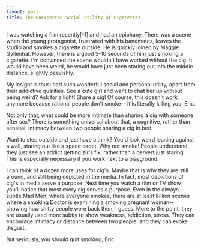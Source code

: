 ```yaml
---
layout: post
title: The Unexpected Social Utility of Cigarettes
---
```


I was watching a film recently[^1] and had an epiphany. There was a scene when the young protagonist, frustrated with his bandmates, leaves the studio and smokes a cigarette outside. He is quickly joined by Maggie Gyllenhal. However, there is a good 5-10 seconds of him just smoking a cigarette. I'm convinced the scene wouldn't have worked without the cig. It would have been weird, he would have just been staring out into the middle distance, slightly peevishly.

My insight is thus: had such wonderful social and personal utility, apart from their addictive qualities. See a cute girl and want to chat her up without being weird? Ask for a light! Share a cig! Of course, this doesn't work anymore because rational people don't smoke-- it is literally killing you. Eric.

Not only that, what could be more intimate than sharing a cig with someone after sex? There is something universal about that, a cognitive, rather than sensual, intimacy between two people sharing a cig in bed. 

Want to step outside and just have a think? You'd look weird leaning against a wall, staring out like a space cadet. Why not smoke! People understand, they just see an addict getting zir's fix, rather than a pervert just staring. This is especially necessary if you work next to a playground.


I can think of a dozen more uses for cig's. Maybe that is why they are still around, and still being depicted in the media.
In fact, most depictions of cig's in media serve a purpose. Next time you watch a film or TV show, you'll notice that most every cig serves a purpose. Even in the always subtle Mad Men, where everyone smokes, there are at least billion scenes where a smoking Doctor is examining a smoking pregnant woman-- showing how shitty people were back then, I guess. More to the point, they are usually used more subtly to show weakness, addiction, stress. They can encourage intimacy or distance between two people, and they can evoke
disgust.

But seriously, you should quit smoking, Eric.

